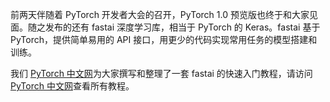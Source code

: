 前两天伴随着 PyTorch 开发者大会的召开，PyTorch 1.0 预览版也终于和大家见面。随之发布的还有 fastai 深度学习库，相当于 PyTorch 的 Keras。fastai 基于 PyTorch，提供简单易用的 API 接口，用更少的代码实现常用任务的模型搭建和训练。

我们 [PyTorch 中文网](https://www.pytorchtutorial.com)为大家撰写和整理了一套 fastai 的快速入门教程，请访问 [PyTorch 中文网](https://www.pytorchtutorial.com)查看所有教程。